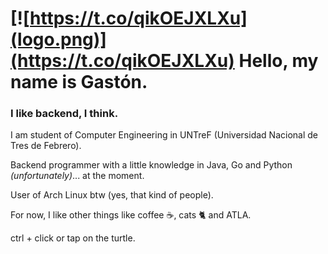 # [![https://t.co/qikOEJXLXu](logo.png)](https://t.co/qikOEJXLXu) Hello, my name is Gastón.

### I like backend, I think.

I am student of Computer Engineering in UNTreF (Universidad Nacional de Tres de Febrero).

Backend programmer with a little knowledge in Java, Go and Python *(unfortunately)*... at the moment.

User of Arch Linux btw (yes, that kind of people).

For now, I like other things like coffee ☕, cats 🐈 and ATLA.

ctrl + click or tap on the turtle.

